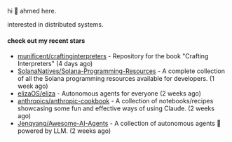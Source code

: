 hi 👋 ahmed here.

interested in distributed systems.

#### check out my recent stars

- [munificent/craftinginterpreters](https://github.com/munificent/craftinginterpreters) - Repository for the book &#34;Crafting Interpreters&#34; (4 days ago)
- [SolanaNatives/Solana-Programming-Resources](https://github.com/SolanaNatives/Solana-Programming-Resources) - A complete collection of all the Solana programming resources available for developers. (1 week ago)
- [elizaOS/eliza](https://github.com/elizaOS/eliza) - Autonomous agents for everyone (2 weeks ago)
- [anthropics/anthropic-cookbook](https://github.com/anthropics/anthropic-cookbook) - A collection of notebooks/recipes showcasing some fun and effective ways of using Claude. (2 weeks ago)
- [Jenqyang/Awesome-AI-Agents](https://github.com/Jenqyang/Awesome-AI-Agents) - A collection of autonomous agents 🤖️ powered by LLM. (2 weeks ago)

